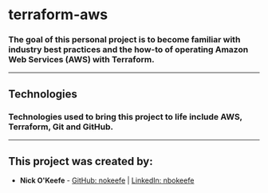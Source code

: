 # terraform-aws

### The goal of this personal project is to become familiar with industry best practices and the how-to of operating Amazon Web Services (AWS) with Terraform.

---
## Technologies

### Technologies used to bring this project to life include AWS, Terraform, Git and GitHub.
---
## This project was created by:

* **Nick O'Keefe** - [GitHub: nokeefe](https://github.com/nokeefe/) | [LinkedIn: nbokeefe](https://www.linkedin.com/in/nbokeefe/)

